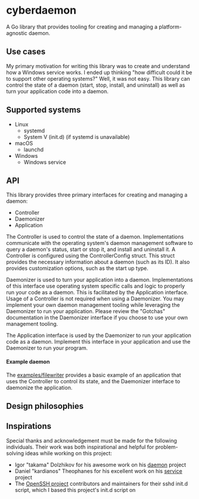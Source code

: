 # cyberdaemon
A Go library that provides tooling for creating and managing a
platform-agnostic daemon.

## Use cases
My primary motivation for writing this library was to create and understand
how a Windows service works. I ended up thinking "how difficult could it be
to support other operating systems?" Well, it was not easy. This library can
control the state of a daemon (start, stop, install, and uninstall) as well
as turn your application code into a daemon.

## Supported systems
- Linux
    - systemd
    - System V (init.d) (if systemd is unavailable)
- macOS
    - launchd
- Windows
    - Windows service

## API
This library provides three primary interfaces for creating and managing
a daemon:
- Controller
- Daemonizer
- Application

The Controller is used to control the state of a daemon. Implementations
communicate with the operating system's daemon management software to
query a daemon's status, start or stop it, and install and uninstall it.
A Controller is configured using the ControllerConfig struct. This struct
provides the necessary information about a daemon (such as its ID).
It also provides customization options, such as the start up type.

Daemonizer is used to turn your application into a daemon. Implementations
of this interface use operating system specific calls and logic to properly
run your code as a daemon. This is facilitated by the Application interface.
Usage of a Controller is not required when using a Daemonizer. You may
implement your own daemon management tooling while leveraging the Daemonizer
to run your application. Please review the "Gotchas" documentation in the
Daemonizer interface if you choose to use your own management tooling.

The Application interface is used by the Daemonizer to run your application
code as a daemon. Implement this interface in your application and use the
Daemonizer to run your program.

#### Example daemon
The [examples/filewriter](examples/filewriter/main.go) provides a basic example
of an application that uses the Controller to control its state, and the
Daemonizer interface to daemonize the application.

## Design philosophies

## Inspirations
Special thanks and acknowledgement must be made for the following individuals.
Their work was both inspirational and helpful for problem-solving ideas while
working on this project:
- Igor "takama" Dolzhikov for his awesome work on his
[daemon](https://github.com/takama/daemon) project
- Daniel "kardianos" Theophanes for his excellent work on his
[service](https://github.com/kardianos/service/) project
- The [OpenSSH project](https://github.com/openssh/openssh-portable)
contributors and maintainers for their sshd init.d script, which I based this
project's init.d script on
